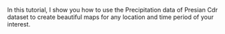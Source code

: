 In this tutorial, I show you how to use the Precipitation data of Presian Cdr dataset to create beautiful maps for any location and time period of your interest.
